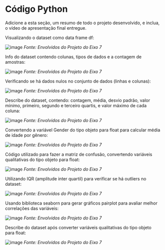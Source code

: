 # Código Python

Adicione a esta seção, um resumo de todo o projeto desenvolvido, e inclua, o vídeo de apresentação final entregue.

Visualizando o dataset como data frame df:

![image](https://github.com/user-attachments/assets/5438f26c-21ac-4013-9e5c-ac5bd0c2cfc7)
_Fonte: Envolvidos do Projeto do Eixo 7_

Info do dataset contendo colunas, tipos de dados e a contagem de amostras:

![image](https://github.com/user-attachments/assets/bf859dc2-d5a7-47cd-9d1c-75dda2b16e70)
_Fonte: Envolvidos do Projeto do Eixo 7_

Verificando se há dados nulos no conjunto de dados (linhas e colunas):

![image](https://github.com/user-attachments/assets/e2e8d5ae-8192-4035-a04e-9fbc79a0d528)
_Fonte: Envolvidos do Projeto do Eixo 7_

Describe do dataset, contendo: contagem, média, desvio padrão, valor mínimo, primeiro, segundo e terceiro quartis, e valor máximo de cada coluna:

![image](https://github.com/user-attachments/assets/55ac0f59-cd77-41e2-b363-03c727514ca0)
_Fonte: Envolvidos do Projeto do Eixo 7_

Convertendo a variável Gender do tipo objeto para float para calcular média de idade por gênero:

![image](https://github.com/user-attachments/assets/d4a3fc36-22d0-4427-b14b-e40b1a4e0f0c)
_Fonte: Envolvidos do Projeto do Eixo 7_

Código utilizado para fazer a matriz de confusão, convertendo variáveis qualitativas do tipo objeto para float:

![image](https://github.com/user-attachments/assets/ed2d3a30-f22b-43ea-97c1-4d10298f509c)
_Fonte: Envolvidos do Projeto do Eixo 7_

Utilizando IQR (amplitude inter quartil) para verificar se há outliers no dataset:

![image](https://github.com/user-attachments/assets/bb7d8966-c9eb-4254-a784-54e05424c6d7)
_Fonte: Envolvidos do Projeto do Eixo 7_

Usando biblioteca seaborn para gerar gráficos pairplot para avaliar melhor correlações das variáveis:

![image](https://github.com/user-attachments/assets/d764f0ea-68ec-4f45-b7c9-5ac5615ab0c6)
_Fonte: Envolvidos do Projeto do Eixo 7_

Describe do dataset após converter variáveis qualitativas do tipo objeto para float:

![image](https://github.com/user-attachments/assets/345df550-4c12-41da-9dc6-6ceecd2b8bc3)
_Fonte: Envolvidos do Projeto do Eixo 7_

